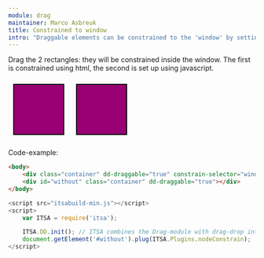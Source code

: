```yaml
---
module: drag
maintainer: Marco Asbreuk
title: Constrained to window
intro: "Draggable elements can be constrained to the 'window' by setting the attribute <b>constrain-selector=\"window\"</b>, or using javascript by using <b>node.plugin(ITSA.Plugins.NodeConstrain)</b>. The plugin does nothing more than add the right attribute to the draggable Element, and it just works.</b>"
---
```


<style type="text/css">
    .container {
        margin: 10px;
        height: 100px;
        width: 100px;
        background-color: #990073;
        border: 2px solid #000;
        display: inline-block;
        *display: inline;
        *zoom: 1;
    }
    .body-content.module p.spaced {
        margin-top: 150px;
    }
</style>

Drag the 2 rectangles: they will be constrained inside the window. The first is constrained using html, the second is set up using javascript.

<div class="container" dd-draggable="true" constrain-selector="window"></div>
<div id="without" class="container" dd-draggable="true"></div>

<p class="spaced">Code-example:</p>

```html
<body>
    <div class="container" dd-draggable="true" constrain-selector="window"></div>
    <div id="without" class="container" dd-draggable="true"></div>
</body>
```

```js
<script src="itsabuild-min.js"></script>
<script>
    var ITSA = require('itsa');

    ITSA.DD.init(); // ITSA combines the Drag-module with drag-drop into ITSA.DD
    document.getElement('#without').plug(ITSA.Plugins.nodeConstrain);
</script>
```

<script src="../../dist/itsabuild-min.js"></script>
<script>
    var ITSA = require('itsa');

    ITSA.DD.init(); // ITSA combines the Drag-module with drag-drop into ITSA.DD
    document.getElement('#without').plug(ITSA.Plugins.nodeConstrain);
</script>
